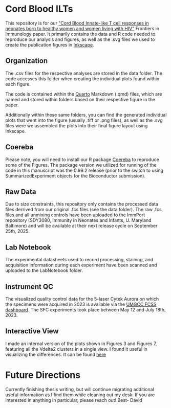 # Cord Blood ILTs

This repository is for our ["Cord Blood Innate-like T cell responses in neonates born to healthy women and women living with HIV"](https://www.frontiersin.org/journals/immunology/articles/10.3389/fimmu.2025.1628145/full) Frontiers in Immunology paper. It primarily contains the data and R code needed to reproduce our analysis and figures, as well as the .svg files we used to create the publication figures in [Inkscape](https://inkscape.org/). 

## Organization

The .csv files for the respective analyses are stored in the data folder. The code accesses this folder when creating the individual plots found within each figure. 

The code is contained within the [Quarto](https://quarto.org/) Markdown (.qmd) files, which are named and stored within folders based on their respective figure in the paper.

Additionally within these same folders, you can find the generated individual plots that went into the figure (usually .tiff or .png files), as well as the .svg files were we assembled the plots into their final figure layout using Inkscape.

## Coereba

Please note, you will need to install our R package [Coereba](https://github.com/DavidRach/Coereba) to reproduce some of the Figures. The package version we utilized for running of the code in this manuscript was the 0.99.2 release (prior to the switch to using SummarizedExperiment objects for the Bioconductor submission). 

## Raw Data

Due to size constraints, this repository only contains the processed data files derrived from our original .fcs files (see the data folder). The raw .fcs files and all unmixing controls have been uploaded to the ImmPort repository (SDY3080, Immunity in Neonates and Infants, U. Maryland Baltimore) and will be available at their next release cycle on September 25th, 2025. 

## Lab Notebook

The experimental datasheets used to record processing, staining, and acquisition information during each experiment have been scanned and uploaded to the LabNotebook folder.

## Instrument QC

The visualized quality control data for the 5-laser Cytek Aurora on which the specimens were acquired in 2023 is available via the [UMGCC FCSS dashboard](https://umgccfcss.github.io/Aurora5L/). The SFC experiments took place between May 12 and July 18th, 2023. 


## Interactive View

I made an internal version of the plots shown in Figures 3 and Figures 7, featuring all the Vdelta2 clusters in a single view. I found it useful in visualizing the differences. It can be found [here](https://davidrach.quarto.pub/comparisons/)

# Future Directions

Currently finishing thesis writing, but will continue migrating additional useful information as I find them while cleaning out my desk. If you are interested in anything in particular, please reach out! Best- David



